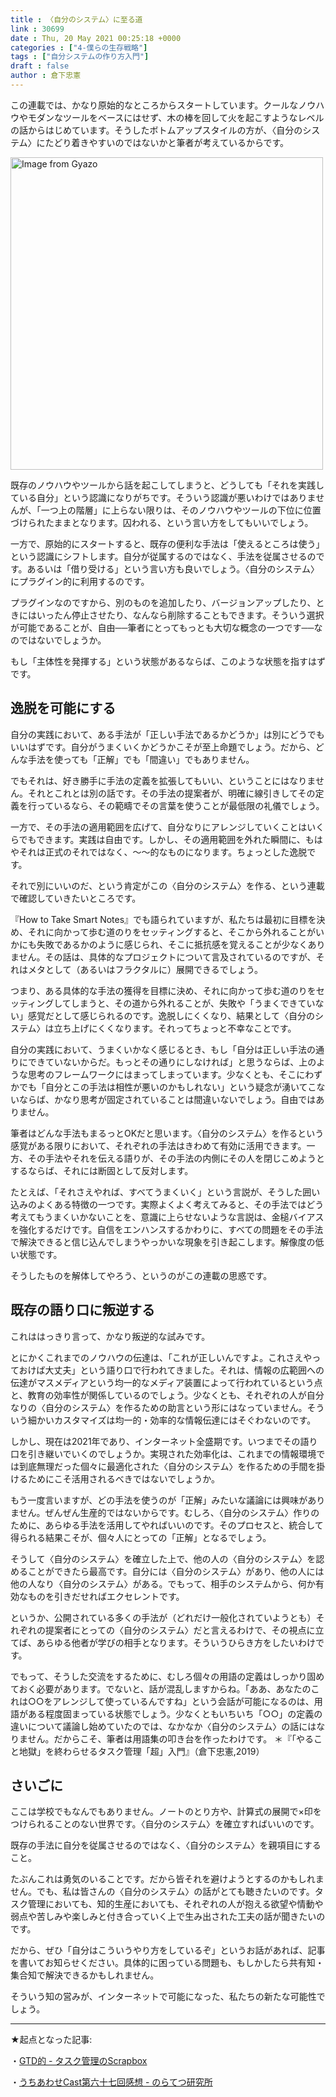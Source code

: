 ```yaml
---
title : 〈自分のシステム〉に至る道
link : 30699
date : Thu, 20 May 2021 00:25:18 +0000
categories : ["4-僕らの生存戦略"]
tags : ["自分システムの作り方入門"]
draft : false
author : 倉下忠憲
---
```


この連載では、かなり原始的なところからスタートしています。クールなノウハウやモダンなツールをベースにはせず、木の棒を回して火を起こすようなレベルの話からはじめています。そうしたボトムアップスタイルの方が、〈自分のシステム〉にたどり着きやすいのではないかと筆者が考えているからです。

<a href="https://gyazo.com/ce43d383e744807f6dd35633f5581778"><img src="https://i.gyazo.com/ce43d383e744807f6dd35633f5581778.jpg" alt="Image from Gyazo" width="500"/></a>

既存のノウハウやツールから話を起こしてしまうと、どうしても「それを実践している自分」という認識になりがちです。そういう認識が悪いわけではありませんが、「一つ上の階層」に上らない限りは、そのノウハウやツールの下位に位置づけられたままとなります。囚われる、という言い方をしてもいいでしょう。

一方で、原始的にスタートすると、既存の便利な手法は「使えるところは使う」という認識にシフトします。自分が従属するのではなく、手法を従属させるのです。あるいは「借り受ける」という言い方も良いでしょう。〈自分のシステム〉にプラグイン的に利用するのです。

プラグインなのですから、別のものを追加したり、バージョンアップしたり、ときにはいったん停止させたり、なんなら削除することもできます。そういう選択が可能であることが、自由──筆者にとってもっとも大切な概念の一つです──なのではないでしょうか。

もし「主体性を発揮する」という状態があるならば、このような状態を指すはずです。

<h2>逸脱を可能にする</h2>

自分の実践において、ある手法が「正しい手法であるかどうか」は別にどうでもいいはずです。自分がうまくいくかどうかこそが至上命題でしょう。だから、どんな手法を使っても「正解」でも「間違い」でもありません。

でもそれは、好き勝手に手法の定義を拡張してもいい、ということにはなりません。それとこれとは別の話です。その手法の提案者が、明確に線引きしてその定義を行っているなら、その範疇でその言葉を使うことが最低限の礼儀でしょう。

一方で、その手法の適用範囲を広げて、自分なりにアレンジしていくことはいくらでもできます。実践は自由です。しかし、その適用範囲を外れた瞬間に、もはやそれは正式のそれではなく、〜〜的なものになります。ちょっとした逸脱です。

それで別にいいのだ、という肯定がこの〈自分のシステム〉を作る、という連載で確認していきたいところです。

『How to Take Smart Notes』でも語られていますが、私たちは最初に目標を決め、それに向かって歩む道のりをセッティングすると、そこから外れることがいかにも失敗であるかのように感じられ、そこに抵抗感を覚えることが少なくありません。その話は、具体的なプロジェクトについて言及されているのですが、それはメタとして（あるいはフラクタルに）展開できるでしょう。

つまり、ある具体的な手法の獲得を目標に決め、それに向かって歩む道のりをセッティングしてしまうと、その道から外れることが、失敗や「うまくできていない」感覚だとして感じられるのです。逸脱しにくくなり、結果として〈自分のシステム〉は立ち上げにくくなります。それってちょっと不幸なことです。

自分の実践において、うまくいかなく感じるとき、もし「自分は正しい手法の通りにできていないからだ。もっとその通りにしなければ」と思うならば、上のような思考のフレームワークにはまってしまっています。少なくとも、そこにわずかでも「自分とこの手法は相性が悪いのかもしれない」という疑念が湧いてこないならば、かなり思考が固定されていることは間違いないでしょう。自由ではありません。

筆者はどんな手法もまるっとOKだと思います。〈自分のシステム〉を作るという感覚がある限りにおいて、それぞれの手法はきわめて有効に活用できます。一方、その手法やそれを伝える語りが、その手法の内側にその人を閉じこめようとするならば、それには断固として反対します。

たとえば、「それさえやれば、すべてうまくいく」という言説が、そうした囲い込みのよくある特徴の一つです。実際よくよく考えてみると、その手法ではどう考えてもうまくいかないことを、意識に上らせないような言説は、金槌バイアスを強化するだけです。自信をエンハンスするかわりに、すべての問題をその手法で解決できると信じ込んでしまうやっかいな現象を引き起こします。解像度の低い状態です。

そうしたものを解体してやろう、というのがこの連載の思惑です。

<h2>既存の語り口に叛逆する</h2>

これははっきり言って、かなり叛逆的な試みです。

とにかくこれまでのノウハウの伝達は、「これが正しいんですよ。これさえやっておけば大丈夫」という語り口で行われてきました。それは、情報の広範囲への伝達がマスメディアという均一的なメディア装置によって行われているという点と、教育の効率性が関係しているのでしょう。少なくとも、それぞれの人が自分なりの〈自分のシステム〉を作るための助言という形にはなっていません。そういう細かいカスタマイズは均一的・効率的な情報伝達にはそぐわないのです。

しかし、現在は2021年であり、インターネット全盛期です。いつまでその語り口を引き継いでいくのでしょうか。実現された効率化は、これまでの情報環境では到底無理だった個々に最適化された〈自分のシステム〉を作るための手間を掛けるためにこそ活用されるべきではないでしょうか。

もう一度言いますが、どの手法を使うのが「正解」みたいな議論には興味がありません。ぜんぜん生産的ではないからです。むしろ、〈自分のシステム〉作りのために、あらゆる手法を活用してやればいいのです。そのプロセスと、統合して得られる結果こそが、個々人にとっての「正解」となるでしょう。

そうして〈自分のシステム〉を確立した上で、他の人の〈自分のシステム〉を認めることができたら最高です。自分には〈自分のシステム〉があり、他の人には他の人なり〈自分のシステム〉がある。でもって、相手のシステムから、何か有効なものを引きだせればエクセレントです。

というか、公開されている多くの手法が（どれだけ一般化されていようとも）それぞれの提案者にとっての〈自分のシステム〉だと言えるわけで、その視点に立てば、あらゆる他者が学びの相手となります。そういうひらき方をしたいわけです。

でもって、そうした交流をするために、むしろ個々の用語の定義はしっかり固めておく必要があります。でないと、話が混乱しますからね。「ああ、あなたのこれは○○をアレンジして使っているんですね」という会話が可能になるのは、用語がある程度固まっている状態でしょう。少なくともいちいち「○○」の定義の違いについて議論し始めていたのでは、なかなか〈自分のシステム〉の話にはなりません。だからこそ、筆者は用語集の叩き台を作ったわけです。
＊『「やること地獄」を終わらせるタスク管理「超」入門』（倉下忠憲,2019）

<h2>さいごに</h2>

ここは学校でもなんでもありません。ノートのとり方や、計算式の展開で×印をつけられることのない世界です。〈自分のシステム〉を確立すればいいのです。

既存の手法に自分を従属させるのではなく、〈自分のシステム〉を親項目にすること。

たぶんこれは勇気のいることです。だから皆それを避けようとするのかもしれません。でも、私は皆さんの〈自分のシステム〉の話がとても聴きたいのです。タスク管理においても、知的生産においても、それぞれの人が抱える欲望や情動や弱点や苦しみや楽しみと付き合っていく上で生み出された工夫の話が聞きたいのです。

だから、ぜひ「自分はこういうやり方をしているぞ」というお話があれば、記事を書いてお知らせください。具体的に困っている問題も、もしかしたら共有知・集合知で解決できるかもしれません。

そういう知の営みが、インターネットで可能になった、私たちの新たな可能性でしょう。

<hr />

★起点となった記事:

・<a href="https://scrapbox.io/taskmanagement/GTD%E7%9A%84">GTD的 - タスク管理のScrapbox</a>

・<a href="https://scrapbox.io/noratetsu/%E3%81%86%E3%81%A1%E3%81%82%E3%82%8F%E3%81%9BCast%E7%AC%AC%E5%85%AD%E5%8D%81%E4%B8%83%E5%9B%9E%E6%84%9F%E6%83%B3">うちあわせCast第六十七回感想 - のらてつ研究所</a>